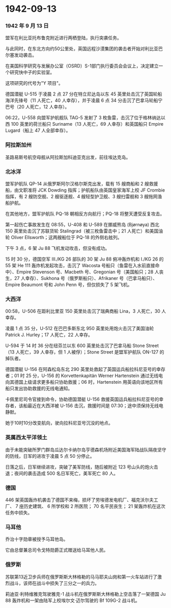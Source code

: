 # 1942-09-13

### 1942 年 9 月 13 日

盟军在利比亚托布鲁克附近进行两栖登陆，执行突袭任务。

与此同时，在东北方向约50公里处，英国远程沙漠集团的袭击者开始对利比亚巴尔塞发动袭击。

在美国科学研究与发展办公室（OSRD）S-1部门执行委员会会议上，决定建立一个研究快中子的实验室。

这项研究的代号为"Y 项目"。

德国潜艇 U-515 于凌晨 2 点 27 分在特立尼达岛以东 45
英里处击沉了英国轮船海洋先锋号（11 人死亡，40 人幸存），并于凌晨 6 点 34
分击沉了巴拿马轮船宁巴号（20 人死亡，12 人幸存）。

06:22，U-558 向盟军护航舰队 TAG-5 发射了 3
枚鱼雷，击沉了位于格林纳达以西 100 英里的荷兰船只 Suriname（13
人死亡，69 人幸存）和英国船只 Empire Lugard（船上 47 人全部幸存）。

### 阿拉斯加州

圣路易斯号航空母舰从阿拉斯加科迪亚克出发，前往埃达克岛。

### 北冰洋

盟军护航队 QP-14 从俄罗斯阿尔汉格尔斯克出发，载有 15 艘商船和 2
艘救援船，由文职准将 JCK Dowding 指挥；护航船队由英国皇家海军上校 JF
Crombie 指挥，有 2 艘防空舰、2 艘驱逐舰、4 艘轻型护卫舰、3 艘扫雷舰和 3
艘拖网渔船护航。

在其他地方，盟军护航队 PQ-18 朝相反方向航行；PQ-18 将整天遭受反复攻击。

第一起伤亡事故发生在 08:55，U-408 和 U-589 在挪威熊岛 (Bjørnøya) 西北
150 英里处击沉了苏联货轮 Stalingrad（被三枚鱼雷击中；21
人死亡）和美国油轮 Oliver Ellsworth；这两艘船位于 PQ-18 的外侧右舷列。

下午 3 点，6 架 Ju 88 飞机发动攻击，但没有成功。

15 时 30 分，德国空军 III./KG 26 部队的 30 架 Ju 88 俯冲轰炸机和 I./KG
26 的 55 架 He 111 轰炸机发起攻击，击沉了 Wacosta
号船只（鱼雷在入水前直接命中）、Empire Stevenson 号、Macbeth
号、Gregonian 号（美国船只；28 人丧生，27 人幸存）、Sukhona
号（俄罗斯船只）、Afrikaner 号（巴拿马船只）、Empire Beaumont 号和 John
Penn 号，但仅损失了 5 架飞机。

### 大西洋

00:58，U-506 在距利比里亚 150 英里处击沉了瑞典商船 Lina，3 人死亡，30
人幸存。

凌晨 1 点 35 分，U-512 在巴巴多斯东北 950 英里处用炮火击沉了美国油轮
Patrick J. Hurley；17 人死亡，22 人幸存。

U-594 于 14 时 36 分在纽芬兰以东 600 英里处击沉了巴拿马船 Stone
Street（13 人死亡，39 人幸存，但 1 人被俘）；Stone Street 是盟军护航队
ON-127 的掉队者。

德国潜艇 U-156 在阿森松岛东北 290
英里处救起了英国运兵船拉科尼亚号的幸存者；01 时 25 分，U-156 的
Korvettenkapitän Werner Hartenstein
通过无线电向其德国上级请求更多船只协助救援；06 时，Hartenstein
用英语向该地区所有船只发出协助救援的无线电通知。

卡佩里尼司令官接到命令，协助德国潜艇 U-156
救援英国运兵船拉科尼亚号的幸存者，该船最近在大西洋被 U-156
击沉，救援时间是 07:30；途中须保持无线电静默。

她于10时10分改变航向，驶向拉科尼亚号沉没的地点。

### 英属西太平洋领土

由于未能突破所罗门群岛瓜达尔卡纳尔岛亨德森机场附近美国海军陆战队隔夜坚守的防线，日军的进攻于凌晨
5 点 50 分停止。

日落之后，日军继续进攻，突破了美军防线，随后被附近 123
号山头的炮火击退；夜间的袭击造成 500 名日军死亡，美军死亡 80 人。

### 德国

446 架英国轰炸机袭击了德国不来梅，损坏了劳埃德发电机厂、福克沃尔夫工厂、
7 座历史建筑、 6 所学校和 2 所医院； 70 名平民丧生； 21
架轰炸机在这次任务中损失。

### 马耳他

乔治十字勋章被授予马耳他岛。

它由总督兼总司令戈特勋爵正式赠送给马耳他人民。

### 俄罗斯

苏联第13近卫步兵师在俄罗斯斯大林格勒的马马耶夫山岗和第一火车站进行了激烈战斗，该师在战斗中损失了三分之一的兵力。

莉迪亚·利特维雅克驾驶雅克-1 战斗机在俄罗斯斯大林格勒上空击落了一架德国
Ju 88 轰炸机和一架由陆军上校埃尔文·迈尔驾驶的 Bf 109G-2 战斗机。